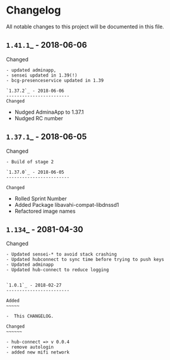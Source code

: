 Changelog
=========

All notable changes to this project will be documented in this file.

`1.41.1`_ - 2018-06-06
------------------------
Changed
~~~~~~~
- updated adminapp,
- sensei updated in 1.39(!)
- bcg-presenceservice updated in 1.39

`1.37.2`_ - 2018-06-06
------------------------
Changed
~~~~~~~
- Nudged AdminaApp to 1.37.1
- Nudged RC number

`1.37.1`_ - 2018-06-05
------------------------

Changed
~~~~~~~
- Build of stage 2

`1.37.0`_ - 2018-06-05
------------------------

Changed
~~~~~~~
- Rolled Sprint Number
- Added Package libavahi-compat-libdnssd1 
- Refactored image names


`1.134`_ - 2081-04-30
------------------------

Changed
~~~~~~~
- Updated sensei-* to avoid stack crashing
- Updated hubconnect to sync time before trying to push keys
- Updated adminapp
- Updated hub-connect to reduce logging


`1.0.1`_ - 2018-02-27
------------------------

Added
~~~~~

-  This CHANGELOG.

Changed
~~~~~~

- hub-connect => v 0.0.4
- remove autologin
- added new mifi network

